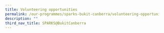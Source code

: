```yaml
---
title: Volunteering opportunities
permalink: /our-programmes/sparks-bukit-canberra/volunteering-opportunities/
description: ""
third_nav_title: SPARKS@BukitCanberra
---
```

